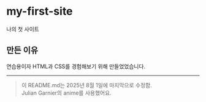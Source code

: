 # my-first-site
나의 첫 사이트
## 만든 이유
연습용이자 HTML과 CSS를 경험해보기 위해 만들었었습니다.
<!-- 
<div>
    <h3>리포지트리 이름이 mysite에서 <span style="color: purple;">"yume.place"</span>로 변경 되었어요.</h3>
    <h6>2024-11-29</h6>
</div> -->
---
> 이 README.md는 2025년 8월 1일에 마지막으로 수정함.<br/>Julian Garnier의 <span href="https://github.com/juliangarnier/anime/">anime</span>를 사용했어요.
